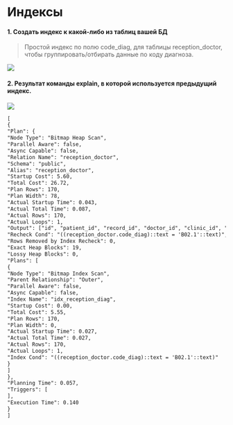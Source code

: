 # Индексы
#### 1. Создать индекс к какой-либо из таблиц вашей БД
> Простой индекс по полю code_diag, для таблицы reception_doctor, чтобы группировать/отбирать данные по коду диагноза.  
<image src="https://github.com/ArinichElena/create_index/blob/main/простой.png">

#### 2. Результат команды explain, в которой используется предыдущий индекс.
<image src="https://github.com/ArinichElena/create_index/blob/main/план.png">
  
```xml
[
{
"Plan": {
"Node Type": "Bitmap Heap Scan",
"Parallel Aware": false,
"Async Capable": false,
"Relation Name": "reception_doctor",
"Schema": "public",
"Alias": "reception_doctor",
"Startup Cost": 5.60,
"Total Cost": 26.72,
"Plan Rows": 170,
"Plan Width": 78,
"Actual Startup Time": 0.043,
"Actual Total Time": 0.087,
"Actual Rows": 170,
"Actual Loops": 1,
"Output": ["id", "patient_id", "record_id", "doctor_id", "clinic_id", "load_date", "code_diag", "comment_doctor"],
"Recheck Cond": "((reception_doctor.code_diag)::text = 'B02.1'::text)",
"Rows Removed by Index Recheck": 0,
"Exact Heap Blocks": 19,
"Lossy Heap Blocks": 0,
"Plans": [
{
"Node Type": "Bitmap Index Scan",
"Parent Relationship": "Outer",
"Parallel Aware": false,
"Async Capable": false,
"Index Name": "idx_reception_diag",
"Startup Cost": 0.00,
"Total Cost": 5.55,
"Plan Rows": 170,
"Plan Width": 0,
"Actual Startup Time": 0.027,
"Actual Total Time": 0.027,
"Actual Rows": 170,
"Actual Loops": 1,
"Index Cond": "((reception_doctor.code_diag)::text = 'B02.1'::text)"
}
]
},
"Planning Time": 0.057,
"Triggers": [
],
"Execution Time": 0.140
}
]
```
